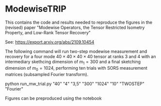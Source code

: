 # ModewiseTRIP

This contains the code and results needed to reproduce the figures in the (revised) paper "Modewise Operators, the Tensor Restricted Isometry Property, and Low-Rank Tensor Recovery"

See: https://export.arxiv.org/abs/2109.10454

The following command will run two-step modewise measurement and recovery for a four mode $40\times40\times40\times40$ tensor at ranks 3 and 4 with an intermediary skethcing dimension of $m_1 = 300$ and a final sketching dimension of $m_0 = 1024$, performing ten trials with SORS measurement matrices (subsampled Fourier transform).

python run_mw_trial.py "40" "4" "3,5" "300" "1024" "10" "TWOSTEP" "Fourier"

Figures can be preproduced using the notebook
